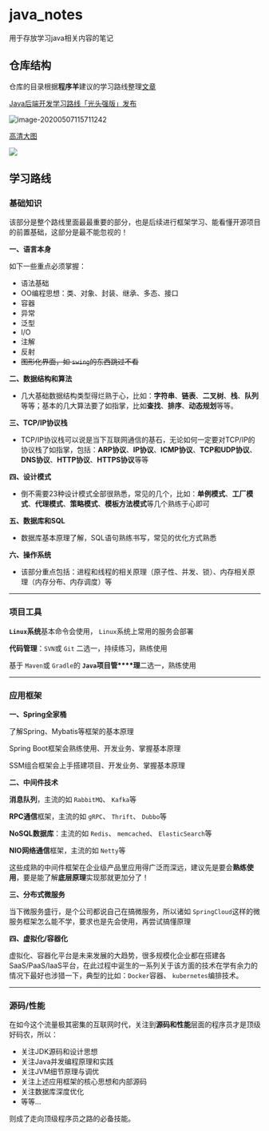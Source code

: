 # java_notes
用于存放学习java相关内容的笔记

## 仓库结构

仓库的目录根据**程序羊**建议的学习路线整理[文章](https://mp.weixin.qq.com/s?__biz=MzU4ODI1MjA3NQ==&mid=2247485282&idx=1&sn=1ab5c0722538bbe9d80dfee2bf30621d&scene=19#wechat_redirect)

[Java后端开发学习路线「光头强版」发布](https://mp.weixin.qq.com/s/rAoamIey7cARMES7kfIaLw)

![image-20200507115711242](https://picgo-tangg-chengdu.oss-cn-chengdu.aliyuncs.com/picgo-chengdu/image-20200507115711242.png)

[高清大图](https://picgo-tangg-chengdu.oss-cn-chengdu.aliyuncs.com/picgo-chengdu/Java后端开发学习路线-高清版.jpg)



![](https://picgo-tangg-chengdu.oss-cn-chengdu.aliyuncs.com/picgo-chengdu/Java后端开发学习路线-高清版.jpg)

## 学习路线

### **基础知识** 

该部分是整个路线里面最最重要的部分，也是后续进行框架学习、能看懂开源项目的前置基础，这部分是最不能忽视的！

**一、语言本身**

如下一些重点必须掌握：

- 语法基础
- OO编程思想：类、对象、封装、继承、多态、接口
- 容器
- 异常
- 泛型
- I/O
- 注解
- 反射
- ~~图形化界面，如 `swing`的东西跳过不看~~

**二、数据结构和算法**

- 几大基础数据结构类型得烂熟于心，比如：**字符串**、**链表**、**二叉树**、**栈**、**队列**等等；基本的几大算法要了如指掌，比如**查找**、**排序**、**动态规划**等等。

**三、TCP/IP协议栈**

- TCP/IP协议栈可以说是当下互联网通信的基石，无论如何一定要对TCP/IP的协议栈了如指掌，包括：**ARP协议**、**IP协议**、**ICMP协议**、**TCP和UDP协议**、**DNS协议**、**HTTP协议**、**HTTPS协议**等等

**四、设计模式**

- 倒不需要23种设计模式全部很熟悉，常见的几个，比如：**单例模式**、**工厂模式**、**代理模式**、**策略模式**、**模板方法模式**等几个熟练于心即可

**五、数据库和SQL**

- 数据库基本原理了解，SQL语句熟练书写，常见的优化方式熟悉

**六、操作系统**

- 该部分重点包括：进程和线程的相关原理（原子性、并发、锁）、内存相关原理（内存分布、内存调度）等

------

###  **项目工具** 

**`Linux`系统**基本命令会使用， `Linux`系统上常用的服务会部署 

**代码管理**：`SVN`或 `Git` 二选一，持续练习，熟练使用 

基于 `Maven`或 `Gradle`的 **`Java`项目管****理**二选一，熟练使用

------

###  **应用框架** 

**一、Spring全家桶**

了解Spring、Mybatis等框架的基本原理 

Spring Boot框架会熟练使用、开发业务、掌握基本原理 

SSM组合框架会上手搭建项目、开发业务、掌握基本原理

**二、中间件技术**

**消息队列**，主流的如 `RabbitMQ`、 `Kafka`等 

**RPC通信**框架，主流的如 `gRPC`、 `Thrift`、 `Dubbo`等 

**NoSQL数据库**：主流的如 `Redis`、 `memcached`、 `ElasticSearch`等 

**NIO网络通信**框架，主流的如 `Netty`等

这些成熟的中间件框架在企业级产品里应用得广泛而深远，建议先是要会**熟练使用**，要是能了解**底层原理**实现那就更加分了！

**三、分布式微服务**

当下微服务盛行，是个公司都说自己在搞微服务，所以诸如 `SpringCloud`这样的微服务框架怎么能不学，要求也是先会使用，再尝试搞懂原理

**四、虚拟化/容器化**

虚拟化、容器化平台是未来发展的大趋势，很多规模化企业都在搭建各SaaS/PaaS/IaaS平台，在此过程中诞生的一系列关于该方面的技术在学有余力的情况下最好也涉猎一下，典型的比如：`Docker`容器、 `kubernetes`编排技术。

------

###  **源码/性能** 

在如今这个流量极其密集的互联网时代，关注到**源码和性能**层面的程序员才是顶级好码农，所以：

- 关注JDK源码和设计思想
- 关注Java并发编程原理和实践
- 关注JVM细节原理与调优
- 关注上述应用框架的核心思想和内部源码
- 关注数据库深度优化
- 等等...

则成了走向顶级程序员之路的必备技能。
